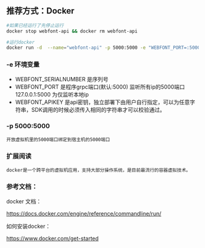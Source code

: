 
## 推荐方式：Docker
``` sh
#如果已经运行了先停止运行
docker stop webfont-api && docker rm webfont-api

#运行docker 
docker run -d  --name="webfont-api" -p 5000:5000 -e "WEBFONT_PORT=:5000" -e "WEBFONT_SERIALNUMBER=a9bd9453-99f7-5b91-9e81-5864d7732a05" -e "WEBFONT_APIKEY=123456" hkloudou/webfont-api:latest
```
### -e 环境变量
-  WEBFONT_SERIALNUMBER 是序列号
-  WEBFONT_PORT 是程序grpc端口(默认:5000) 监听所有ip的5000端口 127.0.0.1:5000 为仅监听本地ip
-  WEBFONT_APIKEY 是api密钥，独立部署下由用户自行指定，可以为任意字符串，SDK调用的时候必须传入相同的字符串才可以校验通过。 

### -p 5000:5000
    开放虚拟机里的5000端口绑定到宿主机的5000端口

### 扩展阅读
    docker是一个跨平台的虚拟机应用，支持大部分操作系统，是目前最流行的容器虚拟技术。
### 参考文档： 
docker 文档：

https://docs.docker.com/engine/reference/commandline/run/

如何安装docker：

https://www.docker.com/get-started